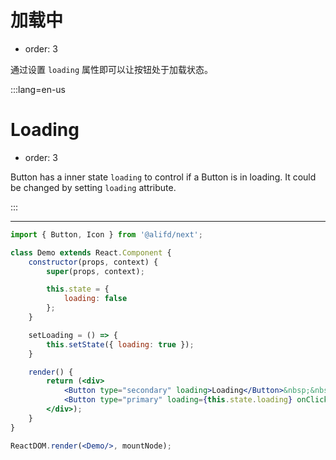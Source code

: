 # 加载中

- order: 3

通过设置 `loading` 属性即可以让按钮处于加载状态。

:::lang=en-us
# Loading

- order: 3

Button has a inner state `loading` to control if a Button is in loading. It could be changed by setting `loading` attribute.

:::

---

````jsx
import { Button, Icon } from '@alifd/next';

class Demo extends React.Component {
    constructor(props, context) {
        super(props, context);

        this.state = {
            loading: false
        };
    }

    setLoading = () => {
        this.setState({ loading: true });
    }

    render() {
        return (<div>
            <Button type="secondary" loading>Loading</Button>&nbsp;&nbsp;
            <Button type="primary" loading={this.state.loading} onClick={this.setLoading}>Click to loading</Button>
        </div>);
    }
}

ReactDOM.render(<Demo/>, mountNode);
````
